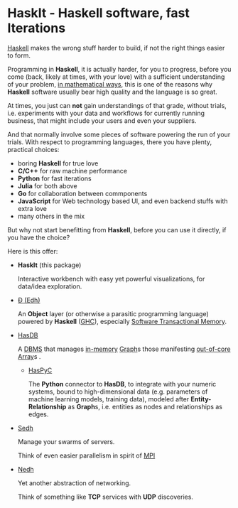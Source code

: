 # HaskIt - Haskell software, fast Iterations

[Haskell](https://haskell.org)
makes the wrong stuff harder to build, if not the right
things easier to form.

Programming in **Haskell**, it is actually harder, for you to progress,
before you come (back, likely at times, with your love) with a sufficient
understanding of your problem,
[in mathematical ways](https://arxiv.org/abs/1904.07968),
this is one of the reasons why **Haskell** software usually bear high
quality and the language is so great.

At times, you just can **not** gain understandings of that grade, without
trials, i.e. experiments with your data and workflows for currently
running business, that might include your users and even your suppliers.

And that normally involve some pieces of software powering the run of
your trials. With respect to programming languages, there you have plenty,
practical choices:

- boring **Haskell** for true love
- **C/C++** for raw machine performance
- **Python** for fast iterations
- **Julia** for both above
- **Go** for collaboration between commponents
- **JavaScript** for Web technology based UI, and even backend stuffs with extra love
- many others in the mix

But why not start benefitting from **Haskell**, before you can use it
directly, if you have the choice?

Here is this offer:

- **HaskIt** (this package)

  Interactive workbench with easy yet powerful visualizations, for data/idea
  exploration.

- [Đ (Edh)](https://github.com/e-wrks/edh)

  An **Object** layer (or otherwise a parasitic programming language)
  powered by **Haskell** ([GHC](https://haskell.org/ghc)), especially
  [Software Transactional Memory](http://hackage.haskell.org/package/stm).

- [HasDB](https://github.com/e-wrks/hasdb)

  A
  [DBMS](https://en.wikipedia.org/wiki/Database#Database_management_system)
  that manages
  [in-memory](https://en.wikipedia.org/wiki/In-memory_database)
  [Graph](https://en.wikipedia.org/wiki/Graph_database)s
  those manifesting
  [out-of-core](https://en.wikipedia.org/wiki/Out-of-core)
  [Array](https://en.wikipedia.org/wiki/Array_DBMS)s
  .

  - [HasPyC](https://github.com/e-wrks/haspyc)

    The **Python** connector to **HasDB**, to integrate with your numeric
    systems, bound to high-dimensional data (e.g. parameters of machine
    learning models, training data), modeled after **Entity-Relationship**
    as **Graph**s, i.e. entities as nodes and relationships as edges.

- [Sedh](https://github.com/e-wrks/sedh)

  Manage your swarms of servers.

  Think of even easier parallelism in spirit of
  [MPI](https://www.mpi-forum.org)

- [Nedh](https://github.com/e-wrks/nedh)

  Yet another abstraction of networking.

  Think of something like **TCP** services with **UDP** discoveries.
